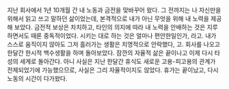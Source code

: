 지난 회사에서 1년 10개월 간 내 노동과 금전을 맞바꾸어 왔다. 그 전까지는 나 자신만을 위해서 읽고 쓰고 말하던 삶이었는데, 본격적으로 내가 아닌 무엇을 위해 내 노력을 제공해 보았다. 금전적 보상은 차치하고, 타인의 의지에 따라 내 노력을 안배하는 것은 지루하면서도 때론 중독적이었다. 시키는 대로 하는 것은 얼마나 편안한일인가, 라고. 내가 스스로 움직이지 않아도 그저 흘러가는 생활은 치명적으로 안락했다, 고. 회사를 나오고 한달간 한시적 백수생활을 하며 돌아보았다.
잠깐의 자율적 삶은 끝이나고 이제 다시 타성의 세계로 돌아간다. 아니 사실은 지난 한달간 휴식도 새로운 고용-피고용의 관계가 전제되었기에 가능했으므로, 사실은 그리 자율적이지도 않았다. 휴가는 끝이났고, 다시 노동의 시간이 다가왔다.
